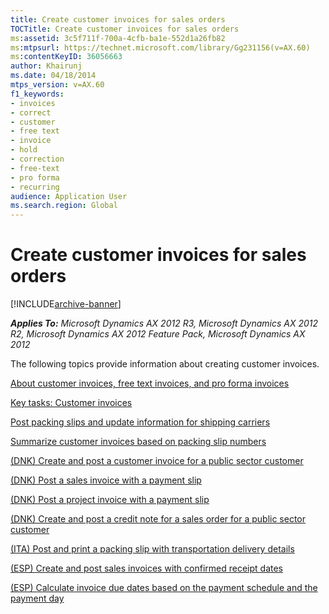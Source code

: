 ```yaml
---
title: Create customer invoices for sales orders
TOCTitle: Create customer invoices for sales orders
ms:assetid: 3c5f711f-700a-4cfb-ba1e-552d1a26fb82
ms:mtpsurl: https://technet.microsoft.com/library/Gg231156(v=AX.60)
ms:contentKeyID: 36056663
author: Khairunj
ms.date: 04/18/2014
mtps_version: v=AX.60
f1_keywords:
- invoices
- correct
- customer
- free text
- invoice
- hold
- correction
- free-text
- pro forma
- recurring
audience: Application User
ms.search.region: Global
---
```


# Create customer invoices for sales orders 


[!INCLUDE[archive-banner](includes/archive-banner.md)]


_**Applies To:** Microsoft Dynamics AX 2012 R3, Microsoft Dynamics AX 2012 R2, Microsoft Dynamics AX 2012 Feature Pack, Microsoft Dynamics AX 2012_

The following topics provide information about creating customer invoices.

[About customer invoices, free text invoices, and pro forma invoices](about-customer-invoices-free-text-invoices-and-pro-forma-invoices.md)

[Key tasks: Customer invoices](key-tasks-customer-invoices.md)

[Post packing slips and update information for shipping carriers](post-packing-slips-and-update-information-for-shipping-carriers.md)

[Summarize customer invoices based on packing slip numbers](summarize-customer-invoices-based-on-packing-slip-numbers.md)

[(DNK) Create and post a customer invoice for a public sector customer](dnk-create-and-post-a-customer-invoice-for-a-public-sector-customer.md)

[(DNK) Post a sales invoice with a payment slip](dnk-post-a-sales-invoice-with-a-payment-slip.md)

[(DNK) Post a project invoice with a payment slip](dnk-post-a-project-invoice-with-a-payment-slip.md)

[(DNK) Create and post a credit note for a sales order for a public sector customer](dnk-create-and-post-a-credit-note-for-a-sales-order-for-a-public-sector-customer.md)

[(ITA) Post and print a packing slip with transportation delivery details](ita-post-and-print-a-packing-slip-with-transportation-delivery-details.md)

[(ESP) Create and post sales invoices with confirmed receipt dates](esp-create-and-post-sales-invoices-with-confirmed-receipt-dates.md)

[(ESP) Calculate invoice due dates based on the payment schedule and the payment day](esp-calculate-invoice-due-dates-based-on-the-payment-schedule-and-the-payment-day.md)

  


